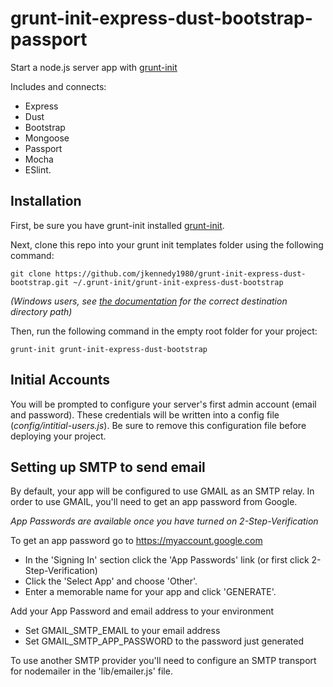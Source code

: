 # grunt-init-express-dust-bootstrap-passport

Start a node.js server app with [grunt-init][]

Includes and connects:
- Express
- Dust
- Bootstrap
- Mongoose
- Passport
- Mocha
- ESlint.

[grunt-init]: http://gruntjs.com/project-scaffolding

## Installation
First, be sure you have grunt-init installed [grunt-init][].

Next, clone this repo into your grunt init templates folder using the following command:
```
git clone https://github.com/jkennedy1980/grunt-init-express-dust-bootstrap.git ~/.grunt-init/grunt-init-express-dust-bootstrap
```

_(Windows users, see [the documentation][grunt-init] for the correct destination directory path)_

Then, run the following command in the empty root folder for your project:

```
grunt-init grunt-init-express-dust-bootstrap
```

## Initial Accounts

You will be prompted to configure your server's first admin account (email and password). 
These credentials will be written into a config file (_config/intitial-users.js_). Be sure
to remove this configuration file before deploying your project.

## Setting up SMTP to send email
By default, your app will be configured to use GMAIL as an SMTP relay. In order to use GMAIL, you'll need to get an app password from Google.
 
*App Passwords are available once you have turned on 2-Step-Verification*

To get an app password go to https://myaccount.google.com
- In the 'Signing In' section click the 'App Passwords' link (or first click 2-Step-Verification)
- Click the 'Select App' and choose 'Other'. 
- Enter a memorable name for your app and click 'GENERATE'.
 
Add your App Password and email address to your environment
- Set GMAIL_SMTP_EMAIL to your email address
- Set GMAIL_SMTP_APP_PASSWORD to the password just generated

To use another SMTP provider you'll need to configure an SMTP transport for nodemailer in the 'lib/emailer.js' file. 
